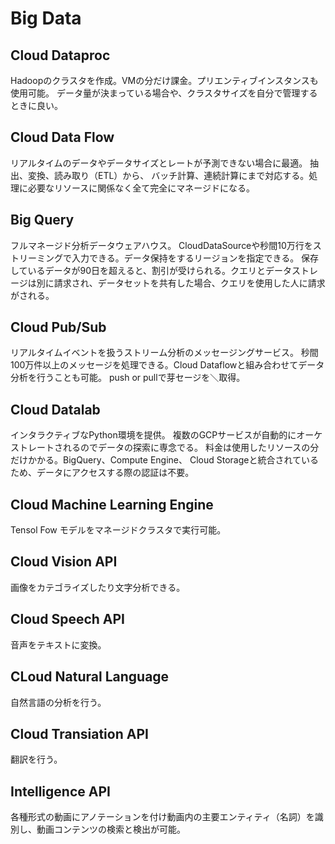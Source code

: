 # Big Data

## Cloud Dataproc
Hadoopのクラスタを作成。VMの分だけ課金。プリエンティブインスタンスも使用可能。
データ量が決まっている場合や、クラスタサイズを自分で管理するときに良い。

## Cloud Data Flow
リアルタイムのデータやデータサイズとレートが予測できない場合に最適。
抽出、変換、読み取り（ETL）から、 バッチ計算、連続計算にまで対応する。処理に必要なリソースに関係なく全て完全にマネージドになる。

## Big Query
フルマネージド分析データウェアハウス。
CloudDataSourceや秒間10万行をストリーミングで入力できる。データ保持をするリージョンを指定できる。
保存しているデータが90日を超えると、割引が受けられる。クエリとデータストレージは別に請求され、データセットを共有した場合、クエリを使用した人に請求がされる。

## Cloud Pub/Sub
リアルタイムイベントを扱うストリーム分析のメッセージングサービス。
秒間100万件以上のメッセージを処理できる。Cloud Dataflowと組み合わせてデータ分析を行うことも可能。
push or pullで芽セージを＼取得。

## Cloud Datalab
インタラクティブなPython環境を提供。 複数のGCPサービスが自動的にオーケストレートされるのでデータの探索に専念でる。
料金は使用したリソースの分だけかかる。BigQuery、Compute Engine、 Cloud Storageと統合されているため、データにアクセスする際の認証は不要。

## Cloud Machine Learning Engine
Tensol Fow モデルをマネージドクラスタで実行可能。

## Cloud Vision API
画像をカテゴライズしたり文字分析できる。

## Cloud Speech API
音声をテキストに変換。

## CLoud Natural Language
自然言語の分析を行う。

## Cloud Transiation API
翻訳を行う。

## Intelligence API
各種形式の動画にアノテーションを付け動画内の主要エンティティ（名詞）を識別し、動画コンテンツの検索と検出が可能。